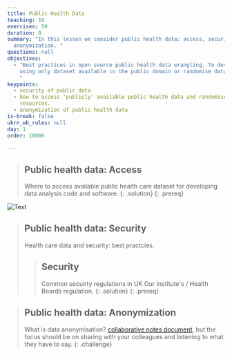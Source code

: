 ```yaml
---
title: Public Health Data
teaching: 10
exercises: 50
duration: 0
summary: "In this lesson we consider public health data: access, security,
  anonymization. "
questions: null
objectives:
  - "Best practices in open source public health data wrangling. To develop code
    using only dataset available in the public domain or randomise data sources.
    "
keypoints:
  - security of public data
  - how to access 'publicly' available public health data and randomised
    resources.
  - anonymization of public health data
is-break: false
ukrn_wb_rules: null
day: 1
order: 10000

---
```

> ## Public health data: Access
> Where to access available public health care dataset for developing data analysis code and software.
> {: .solution}
{: .prereq}

![Text](https://www.tasgroup.eu/media/eu/solutions/hosting-and-housing/data_protection-en.jpg)

> ## Public health data: Security
> Health care data and security: best practcies.
> > ## Security
> > Common secuirty regulations in UK
> > Our Institute's / Health Boards regulation.
> {: .solution}
{: .prereq}

> ## Public health data: Anonymization
> What is data anonymisation?
> <a href="{{ site.collaborative_notes }}" target="_blank">collaborative notes document</a>,
> but the focus should be on sharing with your colleagues and listening to what they have to say.
{: .challenge}


